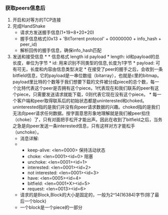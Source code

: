 ### 获取peers信息后

1. 开启和对等方的TCP连接
2. 完成HandShake
    * 请求方发送握手信息(1+19+8+20+20)
    * 握手信息格式(0x13 + 'BitTorrent protocol' + 00000000 + info_hash + peer_id)
    * 解析回传的握手信息，确保info_hash匹配
3. 发送和接受信息
    *
        * 信息格式 length id payload
        * length: id和payload的总长度，单位为字节
        * id: 用来识别不同类型的信息,长度为1字节
        * payload: 可有可无，长度和内容由信息类型决定
    *
   在接受了peer的握手之后，会收到一条bitfield信息，它的payload是一串位数组（bitarray），也就是c里的bitmap。payload里比特的个数等于我们想要下载的文件被分成piece的总个数，每一个比特代表这个peer是否拥有这个piece。1代表现在和我们联系的peer有这个piece，只需要发送请求就能下载，0则代表它现在没有这个piece。
    *
   每一个客户端和peer取得联系后的初始状态都是uninterested和choked。uninterested指的是我们并没有向peer请求数据的兴趣。choked指的是我们无法向peer请求任何数据。按字面意思形象地理解就是我们被peer掐住（choke）了，只有对面把手松开才能出声。因此在收到了bitfield之后，当务之急是向peer发送一条interested信息，只有这样对方才能松手（unchoke）。
    * 消息详解:
    *
        * keep-alive: <len=0000> 保持活动状态
        * choke: <len=0001><id=0> 阻塞
        * unchoke: <len=0001><id=1>
        * interested: <len=0001><id=2>
        * not interested: <len=0001><id=3>
        * have: <len=0005><id=4><piece index>
        * bitfield: <len=0001+X><id=5><bitfield>
        * request: <len=0013><id=6><index><begin><length>
    * 请求的是Block,Block的大小是固定的，一般为2^14(16384)字节(除了最后一个block)
    * 一个block是一个piece的一部分
